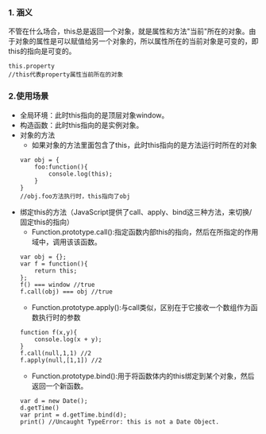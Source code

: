### 1. 涵义
不管在什么场合，this总是返回一个对象，就是属性和方法"当前"所在的对象。由于对象的属性是可以赋值给另一个对象的，所以属性所在的当前对象是可变的，即this的指向是可变的。
```
this.property
//this代表property属性当前所在的对象
```
### 2.使用场景
- 全局环境：此时this指向的是顶层对象window。
- 构造函数：此时this指向的是实例对象。
- 对象的方法
    - 如果对象的方法里面包含了this，此时this指向的是方法运行时所在的对象
    ```
    var obj = {
        foo:function(){
            console.log(this);
        }
    }
    //obj.foo方法执行时，this指向了obj
    ```
- 绑定this的方法（JavaScript提供了call、apply、bind这三种方法，来切换/固定this的指向）
    - Function.prototype.call():指定函数内部this的指向，然后在所指定的作用域中，调用该该函数。
    ```
    var obj = {};
    var f = function(){
        return this;
    };
    f() === window //true
    f.call(obj) === obj //true
    ```
    - Function.prototype.apply():与call类似，区别在于它接收一个数组作为函数执行时的参数
    ```
    function f(x,y){
        console.log(x + y);
    }
    f.call(null,1,1) //2
    f.apply(null,[1,1]) //2
    ```
    - Function.prototype.bind():用于将函数体内的this绑定到某个对象，然后返回一个新函数。
    ```
    var d = new Date();
    d.getTime() 
    var print = d.getTime.bind(d);
    print() //Uncaught TypeError: this is not a Date Object.
    ```

